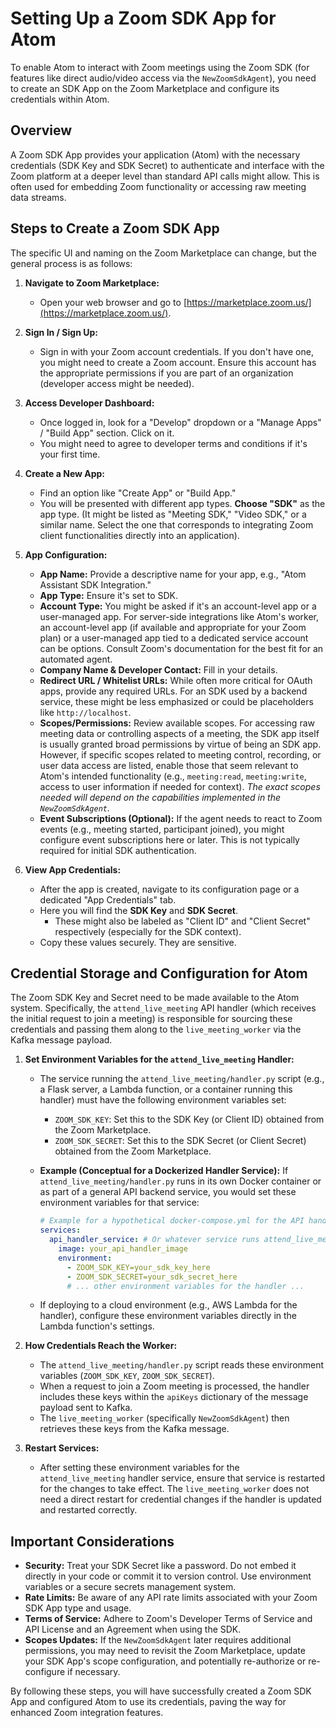 # Setting Up a Zoom SDK App for Atom

To enable Atom to interact with Zoom meetings using the Zoom SDK (for features like direct audio/video access via the `NewZoomSdkAgent`), you need to create an SDK App on the Zoom Marketplace and configure its credentials within Atom.

## Overview

A Zoom SDK App provides your application (Atom) with the necessary credentials (SDK Key and SDK Secret) to authenticate and interface with the Zoom platform at a deeper level than standard API calls might allow. This is often used for embedding Zoom functionality or accessing raw meeting data streams.

## Steps to Create a Zoom SDK App

The specific UI and naming on the Zoom Marketplace can change, but the general process is as follows:

1.  **Navigate to Zoom Marketplace:**
    *   Open your web browser and go to [https://marketplace.zoom.us/](https://marketplace.zoom.us/).

2.  **Sign In / Sign Up:**
    *   Sign in with your Zoom account credentials. If you don't have one, you might need to create a Zoom account. Ensure this account has the appropriate permissions if you are part of an organization (developer access might be needed).

3.  **Access Developer Dashboard:**
    *   Once logged in, look for a "Develop" dropdown or a "Manage Apps" / "Build App" section. Click on it.
    *   You might need to agree to developer terms and conditions if it's your first time.

4.  **Create a New App:**
    *   Find an option like "Create App" or "Build App."
    *   You will be presented with different app types. **Choose "SDK"** as the app type. (It might be listed as "Meeting SDK," "Video SDK," or a similar name. Select the one that corresponds to integrating Zoom client functionalities directly into an application).

5.  **App Configuration:**
    *   **App Name:** Provide a descriptive name for your app, e.g., "Atom Assistant SDK Integration."
    *   **App Type:** Ensure it's set to SDK.
    *   **Account Type:** You might be asked if it's an account-level app or a user-managed app. For server-side integrations like Atom's worker, an account-level app (if available and appropriate for your Zoom plan) or a user-managed app tied to a dedicated service account can be options. Consult Zoom's documentation for the best fit for an automated agent.
    *   **Company Name & Developer Contact:** Fill in your details.
    *   **Redirect URL / Whitelist URLs:** While often more critical for OAuth apps, provide any required URLs. For an SDK used by a backend service, these might be less emphasized or could be placeholders like `http://localhost`.
    *   **Scopes/Permissions:** Review available scopes. For accessing raw meeting data or controlling aspects of a meeting, the SDK app itself is usually granted broad permissions by virtue of being an SDK app. However, if specific scopes related to meeting control, recording, or user data access are listed, enable those that seem relevant to Atom's intended functionality (e.g., `meeting:read`, `meeting:write`, access to user information if needed for context). *The exact scopes needed will depend on the capabilities implemented in the `NewZoomSdkAgent`.*
    *   **Event Subscriptions (Optional):** If the agent needs to react to Zoom events (e.g., meeting started, participant joined), you might configure event subscriptions here or later. This is not typically required for initial SDK authentication.

6.  **View App Credentials:**
    *   After the app is created, navigate to its configuration page or a dedicated "App Credentials" tab.
    *   Here you will find the **SDK Key** and **SDK Secret**.
        *   These might also be labeled as "Client ID" and "Client Secret" respectively (especially for the SDK context).
    *   Copy these values securely. They are sensitive.

## Credential Storage and Configuration for Atom

The Zoom SDK Key and Secret need to be made available to the Atom system. Specifically, the `attend_live_meeting` API handler (which receives the initial request to join a meeting) is responsible for sourcing these credentials and passing them along to the `live_meeting_worker` via the Kafka message payload.

1.  **Set Environment Variables for the `attend_live_meeting` Handler:**
    *   The service running the `attend_live_meeting/handler.py` script (e.g., a Flask server, a Lambda function, or a container running this handler) must have the following environment variables set:
        *   `ZOOM_SDK_KEY`: Set this to the SDK Key (or Client ID) obtained from the Zoom Marketplace.
        *   `ZOOM_SDK_SECRET`: Set this to the SDK Secret (or Client Secret) obtained from the Zoom Marketplace.

    *   **Example (Conceptual for a Dockerized Handler Service):**
        If `attend_live_meeting/handler.py` runs in its own Docker container or as part of a general API backend service, you would set these environment variables for that service:
        ```yaml
        # Example for a hypothetical docker-compose.yml for the API handler service
        services:
          api_handler_service: # Or whatever service runs attend_live_meeting/handler.py
            image: your_api_handler_image
            environment:
              - ZOOM_SDK_KEY=your_sdk_key_here
              - ZOOM_SDK_SECRET=your_sdk_secret_here
              # ... other environment variables for the handler ...
        ```
    *   If deploying to a cloud environment (e.g., AWS Lambda for the handler), configure these environment variables directly in the Lambda function's settings.

2.  **How Credentials Reach the Worker:**
    *   The `attend_live_meeting/handler.py` script reads these environment variables (`ZOOM_SDK_KEY`, `ZOOM_SDK_SECRET`).
    *   When a request to join a Zoom meeting is processed, the handler includes these keys within the `apiKeys` dictionary of the message payload sent to Kafka.
    *   The `live_meeting_worker` (specifically `NewZoomSdkAgent`) then retrieves these keys from the Kafka message.

3.  **Restart Services:**
    *   After setting these environment variables for the `attend_live_meeting` handler service, ensure that service is restarted for the changes to take effect. The `live_meeting_worker` does not need a direct restart for credential changes if the handler is updated and restarted correctly.

## Important Considerations

*   **Security:** Treat your SDK Secret like a password. Do not embed it directly in your code or commit it to version control. Use environment variables or a secure secrets management system.
*   **Rate Limits:** Be aware of any API rate limits associated with your Zoom SDK App type and usage.
*   **Terms of Service:** Adhere to Zoom's Developer Terms of Service and API License and an Agreement when using the SDK.
*   **Scopes Updates:** If the `NewZoomSdkAgent` later requires additional permissions, you may need to revisit the Zoom Marketplace, update your SDK App's scope configuration, and potentially re-authorize or re-configure if necessary.

By following these steps, you will have successfully created a Zoom SDK App and configured Atom to use its credentials, paving the way for enhanced Zoom integration features.
